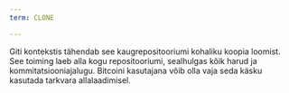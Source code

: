 ```yaml
---
term: CLONE

---
```

Giti kontekstis tähendab see kaugrepositooriumi kohaliku koopia loomist. See toiming laeb alla kogu repositooriumi, sealhulgas kõik harud ja kommitatsiooniajalugu. Bitcoini kasutajana võib olla vaja seda käsku kasutada tarkvara allalaadimisel.